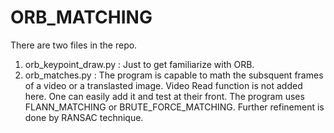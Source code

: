 # ORB_MATCHING
There are two files in the repo. 
1. orb_keypoint_draw.py : Just to get familiarize with ORB.
2. orb_matches.py : The program is capable to math the subsquent frames of a video or a translasted image. Video Read function is not added here. One can easily add it and test at their front.
The program uses FLANN_MATCHING or BRUTE_FORCE_MATCHING. Further refinement is done by RANSAC technique.
